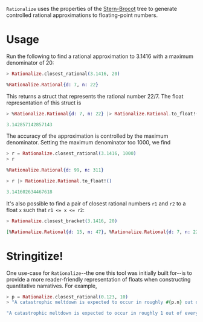 `Rationalize` uses the properties of the 
[Stern-Brocot](https://en.wikipedia.org/wiki/Stern%E2%80%93Brocot_tree) tree to 
generate controlled rational approximations to floating-point numbers.

# Usage

Run the following to find a rational approximation to 3.1416 with a maximum 
denominator of 20:

```elixir
> Rationalize.closest_rational(3.1416, 20)

%Rationalize.Rational{d: 7, n: 22}
```

This returns a struct that represents the rational number 22/7. The float
representation of this struct is

```elixir
> %Rationalize.Rational{d: 7, n: 22} |> Rationalize.Rational.to_float!()

3.142857142857143
```

The accuracy of the approximation is controlled by the maximum
denominator. Setting the maximum denominator too 1000, we find

```elixir
> r = Rationalize.closest_rational(3.1416, 1000)
> r

%Rationalize.Rational{d: 99, n: 311}

> r |> Rationalize.Rational.to_float!()

3.141602634467618
```

It's also possible to find a pair of closest rational numbers `r1` and `r2` to
a float `x` such that `r1 <= x <= r2`:

```elixir
> Rationalize.closest_bracket(3.1416, 20)

[%Rationalize.Rational{d: 15, n: 47}, %Rationalize.Rational{d: 7, n: 22}]
```

# Stringitize!

One use-case for `Rationalize`--the one this tool was initially built for--is to provide
a more reader-friendly representation of floats when constructing quantitative narratives.
For example,

```elixir
> p = Rationalize.closest_rational(0.123, 10)
> "A catastrophic meltdown is expected to occur in roughly #{p.n} out of every #{p.d} reactors."

"A catastrophic meltdown is expected to occur in roughly 1 out of every 8 reactors."
```


